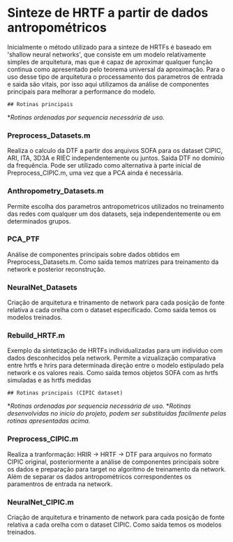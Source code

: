 # Sinteze de HRTF a partir de dados antropométricos 
Inicialmente o método utilizado para a sinteze de HRTFs é baseado em 'shallow neural networks', que consiste em um modelo relativamente simples de arquitetura, mas que é capaz de aproximar qualquer função continua como apresentado pelo teorema universal da aproximação. Para o uso desse tipo de arquitetura o processamento dos parametros de entrada e saida são vitais, por isso aqui utilizamos da análise de componentes principais para melhorar a performance do modelo.


	## Rotinas principais
*_Rotinas ordenadas por sequencia necessária de uso._


### Preprocess_Datasets.m 
Realiza o calculo da DTF a partir dos arquivos SOFA para os dataset CIPIC, ARI, ITA, 3D3A e RIEC independentemente ou juntos. Saida DTF no domínio da frequência. Pode ser utilizado como alternativa à parte inicial de Preprocess_CIPIC.m, uma vez que a PCA ainda é necessária.  


### Anthropometry_Datasets.m
Permite escolha dos parametros antropometricos utilizados no treinamento das redes com qualquer um dos datasets, seja independentemente ou em determinados grupos. 


### PCA_PTF 
Análise de componentes principais sobre dados obtidos em Preprocess_Datasets.m. Como saída temos matrizes para treinamento da network e posterior reconstrução.

### NeuralNet_Datasets 
Criação de arquitetura e trinamento de network para cada posição de fonte relativa a cada orelha com o dataset especificado. Como saída temos os modelos treinados. 

### Rebuild_HRTF.m 
Exemplo da sintetização de HRTFs individualizadas para um indivíduo com dados desconhecidos pela network. Permite a vizualização comparativa entre hrtfs e hrirs para determinada direção entre o modelo estipulado pela network e os valores reais. Como saída temos objetos SOFA com as hrtfs simuladas e as hrtfs medidas


	## Rotinas principais (CIPIC dataset)
*_Rotinas ordenadas por sequencia necessária de uso._
*_Rotinas desenvolvidas no inicio do projeto, podem ser substituidas facilmente pelas rotinas apresentadas acima._

### Preprocess_CIPIC.m 
Realiza a tranformação: HRIR -> HRTF -> DTF para arquivos no formato CIPIC original, posteriormente a análise de componentes principais sobre os dados e preparação para target no algoritmo de treinamento da network. Além de separar os dados antropométricos correspondentes os paramentros de entrada na network. 


### NeuralNet_CIPIC.m 
Criação de arquitetura e trinamento de network para cada posição de fonte relativa a cada orelha com o dataset CIPIC. Como saída temos os modelos treinados. 




